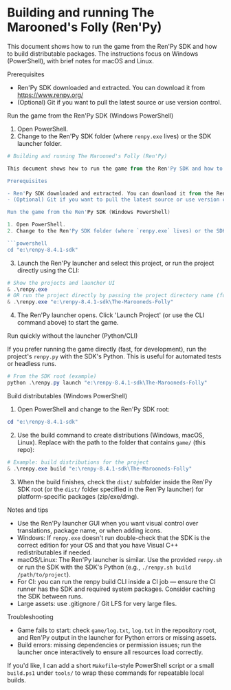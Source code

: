 # Building and running The Marooned's Folly (Ren'Py)

This document shows how to run the game from the Ren'Py SDK and how to build distributable packages. The instructions focus on Windows (PowerShell), with brief notes for macOS and Linux.

Prerequisites
- Ren'Py SDK downloaded and extracted. You can download it from https://www.renpy.org/
- (Optional) Git if you want to pull the latest source or use version control.

Run the game from the Ren'Py SDK (Windows PowerShell)
1. Open PowerShell.
2. Change to the Ren'Py SDK folder (where `renpy.exe` lives) or the SDK launcher folder.

```powershell
# Building and running The Marooned's Folly (Ren'Py)

This document shows how to run the game from the Ren'Py SDK and how to build distributable packages. The instructions focus on Windows (PowerShell), with brief notes for macOS and Linux.

Prerequisites

- Ren'Py SDK downloaded and extracted. You can download it from the Ren'Py website: [https://www.renpy.org/](https://www.renpy.org/).
- (Optional) Git if you want to pull the latest source or use version control: [Git downloads](https://git-scm.com/downloads).

Run the game from the Ren'Py SDK (Windows PowerShell)

1. Open PowerShell.
2. Change to the Ren'Py SDK folder (where `renpy.exe` lives) or the SDK launcher folder.

```powershell
cd "e:\renpy-8.4.1-sdk"
```

3. Launch the Ren'Py launcher and select this project, or run the project directly using the CLI:

```powershell
# Show the projects and launcher UI
& .\renpy.exe
# OR run the project directly by passing the project directory name (folder with `game/`)
& .\renpy.exe "e:\renpy-8.4.1-sdk\The-Marooneds-Folly"
```

4. The Ren'Py launcher opens. Click 'Launch Project' (or use the CLI command above) to start the game.

Run quickly without the launcher (Python/CLI)

If you prefer running the game directly (fast, for development), run the project's `renpy.py` with the SDK's Python. This is useful for automated tests or headless runs.

```powershell
# From the SDK root (example)
python .\renpy.py launch "e:\renpy-8.4.1-sdk\The-Marooneds-Folly"
```

Build distributables (Windows PowerShell)

1. Open PowerShell and change to the Ren'Py SDK root:

```powershell
cd "e:\renpy-8.4.1-sdk"
```

2. Use the build command to create distributions (Windows, macOS, Linux). Replace <project-dir> with the path to the folder that contains `game/` (this repo):

```powershell
# Example: build distributions for the project
& .\renpy.exe build "e:\renpy-8.4.1-sdk\The-Marooneds-Folly"
```

3. When the build finishes, check the `dist/` subfolder inside the Ren'Py SDK root (or the `dist/` folder specified in the Ren'Py launcher) for platform-specific packages (zip/exe/dmg).

Notes and tips

- Use the Ren'Py launcher GUI when you want visual control over translations, package name, or when adding icons.
- Windows: If `renpy.exe` doesn't run double-check that the SDK is the correct edition for your OS and that you have Visual C++ redistributables if needed.
- macOS/Linux: The Ren'Py launcher is similar. Use the provided `renpy.sh` or run the SDK with the SDK's Python (e.g., `./renpy.sh build /path/to/project`).
- For CI: you can run the renpy build CLI inside a CI job — ensure the CI runner has the SDK and required system packages. Consider caching the SDK between runs.
- Large assets: use .gitignore / Git LFS for very large files.

Troubleshooting

- Game fails to start: check `game/log.txt`, `log.txt` in the repository root, and Ren'Py output in the launcher for Python errors or missing assets.
- Build errors: missing dependencies or permission issues; run the launcher once interactively to ensure all resources load correctly.

If you'd like, I can add a short `Makefile`-style PowerShell script or a small `build.ps1` under `tools/` to wrap these commands for repeatable local builds.
